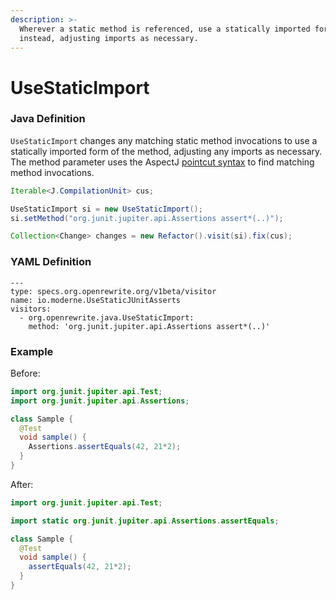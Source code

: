 ```yaml
---
description: >-
  Wherever a static method is referenced, use a statically imported form of it
  instead, adjusting imports as necessary.
---
```


# UseStaticImport

### Java Definition

`UseStaticImport` changes any matching static method invocations to use a statically imported form of the method, adjusting any imports as necessary. The method parameter uses the AspectJ [pointcut syntax](https://www.eclipse.org/aspectj/doc/next/progguide/language-joinPoints.html) to find matching method invocations.

```java
Iterable<J.CompilationUnit> cus;

UseStaticImport si = new UseStaticImport();
si.setMethod("org.junit.jupiter.api.Assertions assert*(..)");

Collection<Change> changes = new Refactor().visit(si).fix(cus);
```

### YAML Definition

```text
---
type: specs.org.openrewrite.org/v1beta/visitor
name: io.moderne.UseStaticJUnitAsserts
visitors:
  - org.openrewrite.java.UseStaticImport:
    method: 'org.junit.jupiter.api.Assertions assert*(..)'
```

### Example

Before:

```java
import org.junit.jupiter.api.Test;
import org.junit.jupiter.api.Assertions;

class Sample {
  @Test
  void sample() {
    Assertions.assertEquals(42, 21*2);
  }
}
```

After:

```java
import org.junit.jupiter.api.Test;

import static org.junit.jupiter.api.Assertions.assertEquals;

class Sample {
  @Test
  void sample() {
    assertEquals(42, 21*2);
  }
}
```

